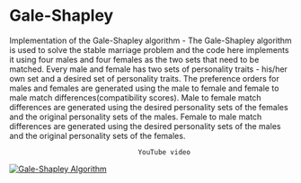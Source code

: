 # Gale-Shapley
Implementation of the Gale-Shapley algorithm - The Gale-Shapley algorithm is used to solve the stable marriage problem and the code here implements it using four males and four females as the two sets that need to be matched. Every male and female has two sets of personality traits - his/her own set and a desired set of personality traits. The preference orders for males and females are generated using the male to female and female to male match differences(compatibility scores). Male to female match differences are generated using the desired personality sets of the females and the original personality sets of the males. Female to male match differences are generated using the desired personality sets of the males and the original personality sets of the females.

                                    YouTube video
[![Gale-Shapley Algorithm](http://img.youtube.com/vi/H0EvwuYvSUU/0.jpg)](http://www.youtube.com/watch?v=H0EvwuYvSUU&t=2s "Gale-Shapley Algorithm")
